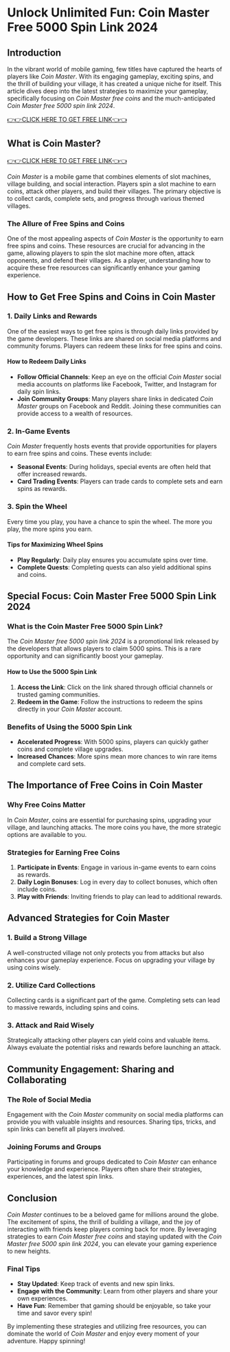 # Unlock Unlimited Fun: Coin Master Free 5000 Spin Link 2024

## Introduction

In the vibrant world of mobile gaming, few titles have captured the hearts of players like *Coin Master*. With its engaging gameplay, exciting spins, and the thrill of building your village, it has created a unique niche for itself. This article dives deep into the latest strategies to maximize your gameplay, specifically focusing on *Coin Master free coins* and the much-anticipated *Coin Master free 5000 spin link 2024*.

[👉👉CLICK HERE TO GET FREE LINK👈👈](https://todaylink.site/Coinspins/)
## What is Coin Master?
[👉👉CLICK HERE TO GET FREE LINK👈👈](https://todaylink.site/Coinspins/)

*Coin Master* is a mobile game that combines elements of slot machines, village building, and social interaction. Players spin a slot machine to earn coins, attack other players, and build their villages. The primary objective is to collect cards, complete sets, and progress through various themed villages. 

### The Allure of Free Spins and Coins

One of the most appealing aspects of *Coin Master* is the opportunity to earn free spins and coins. These resources are crucial for advancing in the game, allowing players to spin the slot machine more often, attack opponents, and defend their villages. As a player, understanding how to acquire these free resources can significantly enhance your gaming experience.

## How to Get Free Spins and Coins in Coin Master

### 1. Daily Links and Rewards

One of the easiest ways to get free spins is through daily links provided by the game developers. These links are shared on social media platforms and community forums. Players can redeem these links for free spins and coins.

#### How to Redeem Daily Links

- **Follow Official Channels**: Keep an eye on the official *Coin Master* social media accounts on platforms like Facebook, Twitter, and Instagram for daily spin links.
- **Join Community Groups**: Many players share links in dedicated *Coin Master* groups on Facebook and Reddit. Joining these communities can provide access to a wealth of resources.

### 2. In-Game Events

*Coin Master* frequently hosts events that provide opportunities for players to earn free spins and coins. These events include:

- **Seasonal Events**: During holidays, special events are often held that offer increased rewards.
- **Card Trading Events**: Players can trade cards to complete sets and earn spins as rewards.

### 3. Spin the Wheel

Every time you play, you have a chance to spin the wheel. The more you play, the more spins you earn. 

#### Tips for Maximizing Wheel Spins

- **Play Regularly**: Daily play ensures you accumulate spins over time.
- **Complete Quests**: Completing quests can also yield additional spins and coins.

## Special Focus: Coin Master Free 5000 Spin Link 2024

### What is the Coin Master Free 5000 Spin Link?

The *Coin Master free 5000 spin link 2024* is a promotional link released by the developers that allows players to claim 5000 spins. This is a rare opportunity and can significantly boost your gameplay.

#### How to Use the 5000 Spin Link

1. **Access the Link**: Click on the link shared through official channels or trusted gaming communities.
2. **Redeem in the Game**: Follow the instructions to redeem the spins directly in your *Coin Master* account.

### Benefits of Using the 5000 Spin Link

- **Accelerated Progress**: With 5000 spins, players can quickly gather coins and complete village upgrades.
- **Increased Chances**: More spins mean more chances to win rare items and complete card sets.

## The Importance of Free Coins in Coin Master

### Why Free Coins Matter

In *Coin Master*, coins are essential for purchasing spins, upgrading your village, and launching attacks. The more coins you have, the more strategic options are available to you.

### Strategies for Earning Free Coins

1. **Participate in Events**: Engage in various in-game events to earn coins as rewards.
2. **Daily Login Bonuses**: Log in every day to collect bonuses, which often include coins.
3. **Play with Friends**: Inviting friends to play can lead to additional rewards.

## Advanced Strategies for Coin Master

### 1. Build a Strong Village

A well-constructed village not only protects you from attacks but also enhances your gameplay experience. Focus on upgrading your village by using coins wisely.

### 2. Utilize Card Collections

Collecting cards is a significant part of the game. Completing sets can lead to massive rewards, including spins and coins.

### 3. Attack and Raid Wisely

Strategically attacking other players can yield coins and valuable items. Always evaluate the potential risks and rewards before launching an attack.

## Community Engagement: Sharing and Collaborating

### The Role of Social Media

Engagement with the *Coin Master* community on social media platforms can provide you with valuable insights and resources. Sharing tips, tricks, and spin links can benefit all players involved.

### Joining Forums and Groups

Participating in forums and groups dedicated to *Coin Master* can enhance your knowledge and experience. Players often share their strategies, experiences, and the latest spin links.

## Conclusion

*Coin Master* continues to be a beloved game for millions around the globe. The excitement of spins, the thrill of building a village, and the joy of interacting with friends keep players coming back for more. By leveraging strategies to earn *Coin Master free coins* and staying updated with the *Coin Master free 5000 spin link 2024*, you can elevate your gaming experience to new heights.

### Final Tips

- **Stay Updated**: Keep track of events and new spin links.
- **Engage with the Community**: Learn from other players and share your own experiences.
- **Have Fun**: Remember that gaming should be enjoyable, so take your time and savor every spin!

By implementing these strategies and utilizing free resources, you can dominate the world of *Coin Master* and enjoy every moment of your adventure. Happy spinning!
